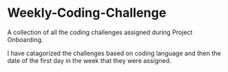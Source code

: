 # Weekly-Coding-Challenge
A collection of all the coding challenges assigned during Project Onboarding.

I have catagorized the challenges based on coding language and then the date of the first day in the week that they were assigned.